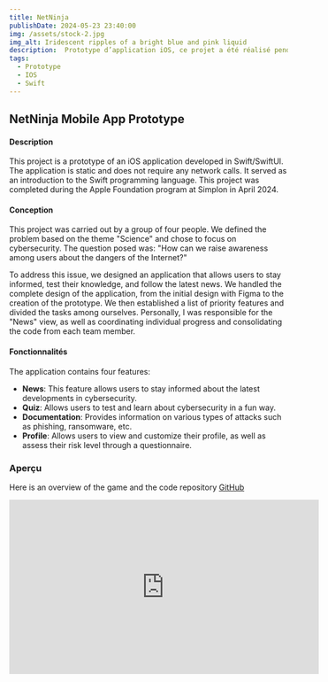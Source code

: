 ```yaml
---
title: NetNinja
publishDate: 2024-05-23 23:40:00
img: /assets/stock-2.jpg
img_alt: Iridescent ripples of a bright blue and pink liquid
description:  Prototype d’application iOS, ce projet a été réalisé pendant la formation programme Apple Foundation !
tags:
  - Prototype
  - IOS
  - Swift
---
```


## NetNinja Mobile App Prototype

#### Description

This project is a prototype of an iOS application developed in Swift/SwiftUI. The application is static and does not require any network calls. It served as an introduction to the Swift programming language. This project was completed during the Apple Foundation program at Simplon in April 2024.

#### Conception

This project was carried out by a group of four people. We defined the problem based on the theme "Science" and chose to focus on cybersecurity. The question posed was: "How can we raise awareness among users about the dangers of the Internet?"

To address this issue, we designed an application that allows users to stay informed, test their knowledge, and follow the latest news. We handled the complete design of the application, from the initial design with Figma to the creation of the prototype. We then established a list of priority features and divided the tasks among ourselves. Personally, I was responsible for the "News" view, as well as coordinating individual progress and consolidating the code from each team member.

#### Fonctionnalités

The application contains four features:

- **News**: This feature allows users to stay informed about the latest developments in cybersecurity.
- **Quiz**: Allows users to test and learn about cybersecurity in a fun way.
- **Documentation**: Provides information on various types of attacks such as phishing, ransomware, etc.
- **Profile**: Allows users to view and customize their profile, as well as assess their risk level through a questionnaire.

### Aperçu

Here is an overview of the game and the code repository [GitHub](https://github.com/gus5900000/NetNinja.git)

<iframe width="560" height="315" src="https://www.youtube.com/embed/x4IMt01OUfs" frameborder="0" allowfullscreen></iframe>
